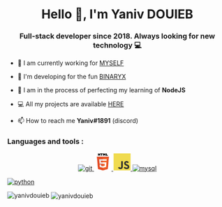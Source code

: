 <h1 align="center">Hello 👋, I'm Yaniv DOUIEB</h1>
<h3 align="center">Full-stack developer since 2018. Always looking for new technology 💻</h3>

- 💼 I am currently working for [MYSELF](https://dedigo.fr)

- 🚧 I'm developing for the fun [BINARYX](https://discord.com/oauth2/authorize?client_id=838000478326751232&scope=bot&permissions=805314622)

- 🌱 I am in the process of perfecting my learning of **NodeJS**

- 💻 All my projects are available [HERE](example.com)

- 📫 How to reach me **Yaniv#1891** (discord)
<h3 align="left">Languages and tools :</h3>
<p align="center"> 
  <a href="https://git-scm.com/" target="_blank"> <img src="https://www.vectorlogo.zone/logos/git-scm/git-scm-icon.svg" alt="git" width="40" height="40"/> </a> 
  <a href="https://www.w3.org/html/" target="_blank"> <img src="https://raw.githubusercontent.com/devicons/devicon/master/icons/html5/html5-original-wordmark.svg"    alt="html5" width="40" height="40"/> </a> 
  <a href="https://developer.mozilla.org/en-US/docs/Web/JavaScript" target="_blank"> <img           src="https://raw.githubusercontent.com/devicons/devicon/master/icons/javascript/javascript-original.svg" alt="javascript" width="40" height="40"/> </a> 
 <a href="https://www.mongodb.com/" target="_blank"> <img src="https://cdn.worldvectorlogo.com/logos/mongodb-icon-1.svg" alt="mysql" width="40" height="40"/> </a> 

<a href="https://nodejs.org" target="_blank"> <img src="https://img.icons8.com/color/452/nodejs.png" alt="python" width="40" height="40"/> </a>  </p>

<p><img align="left" src="https://github-readme-stats.vercel.app/api/top-langs/?username=yanivdouieb&theme=radical&langs_count=3&count_private=true&locale=fr" alt="yanivdouieb" /></p>

<p>&nbsp;<img align="center" src="https://github-readme-stats.vercel.app/api?username=yanivdouieb&theme=radical&show_icons=true&locale=fr&count_private=true" alt="yanivdouieb" /></p>

